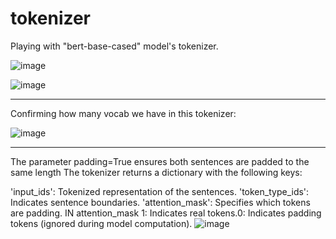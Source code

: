 # tokenizer
Playing with "bert-base-cased" model's tokenizer.

![image](https://github.com/user-attachments/assets/43e207af-3f33-4137-9d82-2ac6292aa589)

![image](https://github.com/user-attachments/assets/bb94b8d6-5def-45b7-b765-0f939f3a6120)

----------------------------------------------------

Confirming how many vocab we have in this tokenizer:

![image](https://github.com/user-attachments/assets/db168fb6-d427-486c-a0af-62acd059778a)

---------------------------------------------------
The parameter padding=True ensures both sentences are padded to the same length
The tokenizer returns a dictionary with the following keys:

'input_ids': Tokenized representation of the sentences.
'token_type_ids': Indicates sentence boundaries.
'attention_mask': Specifies which tokens are padding. IN attention_mask 1: Indicates real tokens.0: Indicates padding tokens (ignored during model computation).
![image](https://github.com/user-attachments/assets/cdb34d57-7c2b-4839-9903-0e90ac0ea21a)
